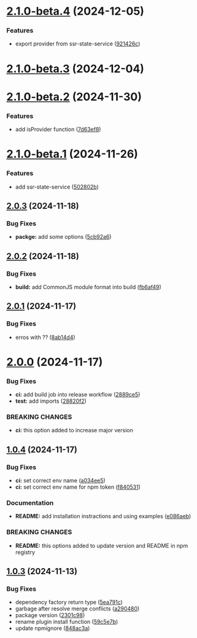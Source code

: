 # [2.1.0-beta.4](https://github.com/vue-modeler/dc/compare/v2.1.0-beta.3...v2.1.0-beta.4) (2024-12-05)


### Features

* export provider from ssr-state-service ([921426c](https://github.com/vue-modeler/dc/commit/921426c056204048de9aaf0f36f376828c1e5ca8))

# [2.1.0-beta.3](https://github.com/vue-modeler/dc/compare/v2.1.0-beta.2...v2.1.0-beta.3) (2024-12-04)

# [2.1.0-beta.2](https://github.com/vue-modeler/dc/compare/v2.1.0-beta.1...v2.1.0-beta.2) (2024-11-30)


### Features

* add isProvider function ([7d63ef8](https://github.com/vue-modeler/dc/commit/7d63ef8ab2aececa41bc3fe0749d9db2aba14200))

# [2.1.0-beta.1](https://github.com/vue-modeler/dc/compare/v2.0.3...v2.1.0-beta.1) (2024-11-26)


### Features

* add ssr-state-service ([502802b](https://github.com/vue-modeler/dc/commit/502802b8b3fe756fb3f4d95021a8efc4d155e510))

## [2.0.3](https://github.com/vue-modeler/dc/compare/v2.0.2...v2.0.3) (2024-11-18)


### Bug Fixes

* **packge:** add some options ([5cb92a6](https://github.com/vue-modeler/dc/commit/5cb92a68d73bbef4e46a7d0b50786e788ba0e46b))

## [2.0.2](https://github.com/vue-modeler/dc/compare/v2.0.1...v2.0.2) (2024-11-18)


### Bug Fixes

* **build:** add CommonJS module format into build ([fb6af49](https://github.com/vue-modeler/dc/commit/fb6af49f5f68fa5e1da5087761de7df062d375eb))

## [2.0.1](https://github.com/vue-modeler/dc/compare/v2.0.0...v2.0.1) (2024-11-17)


### Bug Fixes

* erros with ?? ([8ab14d4](https://github.com/vue-modeler/dc/commit/8ab14d4dec05032337eda6eed37d2f1c0f7103fa))

# [2.0.0](https://github.com/vue-modeler/dc/compare/v1.0.4...v2.0.0) (2024-11-17)


### Bug Fixes

* **ci:** add build job into release workflow ([2889ce5](https://github.com/vue-modeler/dc/commit/2889ce52148382567b477dca2f4ef087a31543bd))
* **test:** add imports ([28820f2](https://github.com/vue-modeler/dc/commit/28820f2212dd256405570d95a1ee08c50d28259b))


### BREAKING CHANGES

* **ci:** this option added to increase major version

## [1.0.4](https://github.com/vue-modeler/dc/compare/v1.0.3...v1.0.4) (2024-11-17)


### Bug Fixes

* **ci:** set correct   env name ([a034ee5](https://github.com/vue-modeler/dc/commit/a034ee59fec8b74f27f79db7bdb226d14b89065a))
* **ci:** set correct  env name for npm token ([f840531](https://github.com/vue-modeler/dc/commit/f8405315fb41ddc612485db4ea42dd2a3696a246))


### Documentation

* **README:** add installation instractions and using examples ([e086aeb](https://github.com/vue-modeler/dc/commit/e086aeb320cf6d9c1c6d056e1709b2b6d9afb3e0))


### BREAKING CHANGES

* **README:** this options added to update version and README in npm registry

## [1.0.3](https://github.com/vue-modeler/dc/compare/v1.0.2...v1.0.3) (2024-11-13)

### Bug Fixes

* dependency factory return type ([5ea791c](https://github.com/vue-modeler/dc/commit/5ea791c461dc3cfb469c767cb5199f5eafb202df))
* garbage after resolve merge conflicts ([a290480](https://github.com/vue-modeler/dc/commit/a29048059fa3758b34989f278e22c326a3d6cee1))
* package version ([2301c98](https://github.com/vue-modeler/dc/commit/2301c98075eccc7f1462791d65538b522b3130ec))
* rename plugin install function ([59c5e7b](https://github.com/vue-modeler/dc/commit/59c5e7b6c4ffc0d0cad76172bf6b24d68f50c296))
* update npmignore ([848ac3a](https://github.com/vue-modeler/dc/commit/848ac3a40f8965416bb45ffa9c061230cc3538d5))
